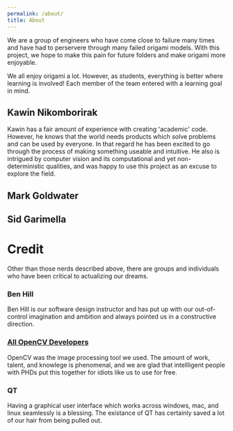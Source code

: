 ```yaml
---
permalink: /about/
title: About
---
```


We are a group of engineers who have come close to failure many times and have had to perservere through many failed origami models.
With this project, we hope to make this pain for future folders and make origami more enjoyable.

We all enjoy origami a lot.
However, as students, everything is better where learning is involved!
Each member of the team entered with a learning goal in mind.

## Kawin Nikomborirak
Kawin has a fair amount of experience with creating 'academic' code.
However, he knows that the world needs products which solve problems and can be used by everyone.
In that regard he has been excited to go through the process of making something useable and intuitive.
He also is intrigued by computer vision and its computational and yet non-deterministic qualities, and was happy to use this project as an excuse to explore the field.

## Mark Goldwater

## Sid Garimella

# Credit
Other than those nerds described above, there are groups and individuals who have been critical to actualizing our dreams.

### Ben Hill
Ben Hill is our software design instructor and has put up with our out-of-control imagination and ambition and always pointed us in a constructive direction.

### [All OpenCV Developers](https://opencv.org/)
OpenCV was the image processing tool we used.
The amount of work, talent, and knowlege is phenomenal, and we are glad that intellligent people with PHDs put this together for idiots like us to use for free.

### QT
Having a graphical user interface which works across windows, mac, and linux seamlessly is a blessing.
The existance of QT has certainly saved a lot of our hair from being pulled out.

